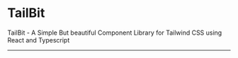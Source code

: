 # TailBit
TailBit - A Simple But beautiful Component Library for Tailwind CSS using React and Typescript

-----

